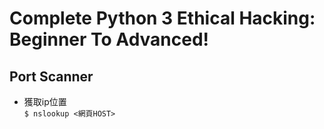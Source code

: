 # Complete Python 3 Ethical Hacking: Beginner To Advanced!

## Port Scanner

- 獲取ip位置<br/>
    `$ nslookup <網頁HOST>`
